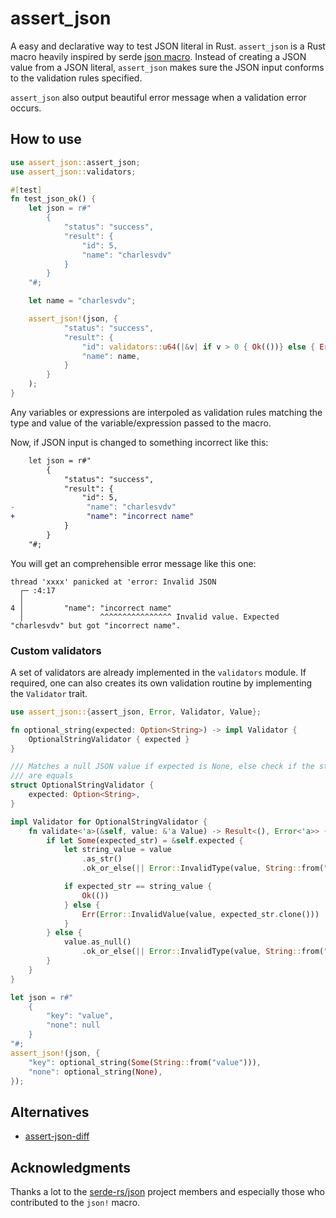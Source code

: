 # assert_json

A easy and declarative way to test JSON literal in Rust.
`assert_json` is a Rust macro heavily inspired by serde [json macro](https://docs.serde.rs/serde_json/macro.json.html).
Instead of creating a JSON value from a JSON literal, `assert_json` makes sure
the JSON input conforms to the validation rules specified.

`assert_json` also output beautiful error message when a validation error occurs.

## How to use

```rust
use assert_json::assert_json;
use assert_json::validators;

#[test]
fn test_json_ok() {
    let json = r#"
        {
            "status": "success",
            "result": {
                "id": 5,
                "name": "charlesvdv"
            }
        }
    "#;

    let name = "charlesvdv";

    assert_json!(json, {
            "status": "success",
            "result": {
                "id": validators::u64(|&v| if v > 0 { Ok(())} else { Err(String::from("id should be greater than 0")) }),
                "name": name,
            }
        }
    );
}
```

Any variables or expressions are interpoled as validation rules matching the type and value
of the variable/expression passed to the macro.

Now, if JSON input is changed to something incorrect like this:

```diff
    let json = r#"
        {
            "status": "success",
            "result": {
                "id": 5,
-                "name": "charlesvdv"
+                "name": "incorrect name"
            }
        }
    "#;
```

You will get an comprehensible error message like this one:

```
thread 'xxxx' panicked at 'error: Invalid JSON
  ┌─ :4:17
  │
4 │         "name": "incorrect name"
  │                 ^^^^^^^^^^^^^^^^ Invalid value. Expected "charlesvdv" but got "incorrect name".
```

### Custom validators

A set of validators are already implemented in the `validators` module.
If required, one can also creates its own validation routine by implementing the `Validator` trait.

```rust
use assert_json::{assert_json, Error, Validator, Value};

fn optional_string(expected: Option<String>) -> impl Validator {
    OptionalStringValidator { expected }
}

/// Matches a null JSON value if expected is None, else check if the strings
/// are equals
struct OptionalStringValidator {
    expected: Option<String>,
}

impl Validator for OptionalStringValidator {
    fn validate<'a>(&self, value: &'a Value) -> Result<(), Error<'a>> {
        if let Some(expected_str) = &self.expected {
            let string_value = value
                .as_str()
                .ok_or_else(|| Error::InvalidType(value, String::from("string")))?;

            if expected_str == string_value {
                Ok(())
            } else {
                Err(Error::InvalidValue(value, expected_str.clone()))
            }
        } else {
            value.as_null()
                .ok_or_else(|| Error::InvalidType(value, String::from("null")))
        }
    }
}

let json = r#"
    {
        "key": "value",
        "none": null
    }
"#;
assert_json!(json, {
    "key": optional_string(Some(String::from("value"))),
    "none": optional_string(None),
});
```

## Alternatives

- [assert-json-diff](https://github.com/davidpdrsn/assert-json-diff)


## Acknowledgments

Thanks a lot to the [serde-rs/json](https://github.com/serde-rs/json) project members
and especially those who contributed to the `json!` macro.